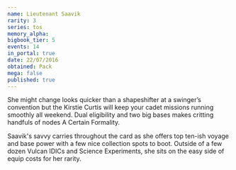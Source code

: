 ```yaml
---
name: Lieutenant Saavik
rarity: 3
series: tos
memory_alpha:
bigbook_tier: 5
events: 14
in_portal: true
date: 22/07/2016
obtained: Pack
mega: false
published: true
---
```


She might change looks quicker than a shapeshifter at a swinger’s convention but the Kirstie Curtis will keep your cadet missions running smoothly all weekend. Dual eligibility and two big bases makes critting handfuls of nodes A Certain Formality.

Saavik's savvy carries throughout the card as she offers top ten-ish voyage and base power with a few nice collection spots to boot. Outside of a few dozen Vulcan IDICs and Science Experiments, she sits on the easy side of equip costs for her rarity.
